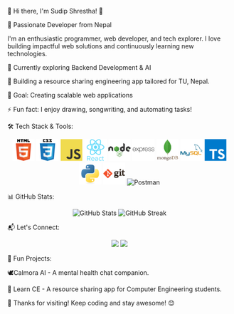 🌟 Hi there, I'm Sudip Shrestha! 👋

🚀 Passionate Developer from Nepal

I'm an enthusiastic programmer, web developer, and tech explorer. I love building impactful web solutions and continuously learning new technologies.

🌱 Currently exploring Backend Development & AI

🔭 Building a resource sharing engineering app tailored for TU, Nepal.

🎯 Goal: Creating scalable web applications

⚡ Fun fact: I enjoy drawing, songwriting, and automating tasks!


🛠️ Tech Stack & Tools:

<p align="center"> 
  <img src="https://raw.githubusercontent.com/devicons/devicon/master/icons/html5/html5-original-wordmark.svg" alt="HTML5" width="50" height="50"/>
  <img src="https://raw.githubusercontent.com/devicons/devicon/master/icons/css3/css3-original-wordmark.svg" alt="CSS3" width="50" height="50"/>
  <img src="https://raw.githubusercontent.com/devicons/devicon/master/icons/javascript/javascript-original.svg" alt="JavaScript" width="50" height="50"/>
  <img src="https://raw.githubusercontent.com/devicons/devicon/master/icons/react/react-original-wordmark.svg" alt="React" width="50" height="50"/>
  <img src="https://raw.githubusercontent.com/devicons/devicon/master/icons/nodejs/nodejs-original-wordmark.svg" alt="Node.js" width="50" height="50"/>
  <img src="https://raw.githubusercontent.com/devicons/devicon/master/icons/express/express-original-wordmark.svg" alt="Express.js" width="50" height="50"/>
  <img src="https://raw.githubusercontent.com/devicons/devicon/master/icons/mongodb/mongodb-original-wordmark.svg" alt="MongoDB" width="50" height="50"/>
  <img src="https://raw.githubusercontent.com/devicons/devicon/master/icons/mysql/mysql-original-wordmark.svg" alt="MySQL" width="50" height="50"/>
  <img src="https://raw.githubusercontent.com/devicons/devicon/master/icons/typescript/typescript-original.svg" alt="TypeScript" width="50" height="50"/>
  <img src="https://raw.githubusercontent.com/devicons/devicon/master/icons/python/python-original.svg" alt="Python" width="50" height="50"/>
  <img src="https://raw.githubusercontent.com/devicons/devicon/master/icons/git/git-original-wordmark.svg" alt="Git" width="50" height="50"/>
  <img src="https://www.vectorlogo.zone/logos/getpostman/getpostman-icon.svg" alt="Postman" width="50" height="50"/>
</p>

📊 GitHub Stats:

<p align="center">
  <img src="https://github-readme-stats.vercel.app/api?username=SUDIP10K89&show_icons=true&theme=radical" alt="GitHub Stats" width="90%"/>
  <img src="https://github-readme-streak-stats.herokuapp.com/?user=SUDIP10K89&theme=radical" alt="GitHub Streak" width="90%"/>
</p>

📬 Let's Connect:

<p align="center">
  <a href="https://linkedin.com/in/sudieeip"><img src="https://img.shields.io/badge/-LinkedIn-blue?style=for-the-badge&logo=linkedin&logoColor=white"/></a>
  <a href="https://sudipshrestha7.com.np"><img src="https://img.shields.io/badge/-Portfolio-white?style=for-the-badge&logo=web&logoColor=white"/></a>
</p>

🎵 Fun Projects:

🕊️Calmora AI - A mental health chat companion.

📖 Learn CE - A resource sharing app for Computer Engineering students.


🚀 Thanks for visiting! Keep coding and stay awesome! 😊

